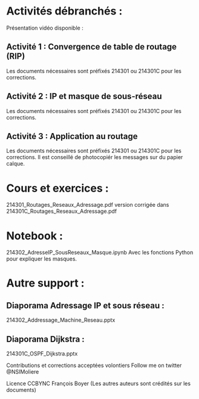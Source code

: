 # Activités débranchés :

Présentation vidéo disponible :


## Activité 1 : Convergence de table de routage (RIP)
Les documents nécessaires sont préfixés 214301 ou 214301C pour les corrections.

## Activité 2 : IP et masque de sous-réseau
Les documents nécessaires sont préfixés 214301 ou 214301C pour les corrections.

## Activité 3 : Application au routage
Les documents nécessaires sont préfixés 214301 ou 214301C pour les corrections.
Il est conseillé de photocopiér les messages sur du papier calque.

# Cours et exercices :

214301_Routages_Reseaux_Adressage.pdf
version corrigée dans 214301C_Routages_Reseaux_Adressage.pdf

# Notebook :
214302_AdresseIP_SousReseaux_Masque.ipynb
Avec les fonctions Python pour expliquer les masques.

# Autre support :

## Diaporama Adressage IP et sous réseau :
214302_Addressage_Machine_Reseau.pptx

## Diaporama Dijkstra :
214301C_OSPF_Dijkstra.pptx

Contributions et corrections acceptées volontiers
Follow me on twitter @NSIMoliere

Licence CCBYNC François Boyer (Les autres auteurs sont crédités sur les documents)
